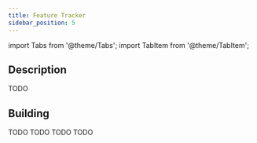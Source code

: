 ```yaml
---
title: Feature Tracker
sidebar_position: 5
---
```


import Tabs from '@theme/Tabs';
import TabItem from '@theme/TabItem';

## Description

TODO

## Building

<Tabs groupId="target-os" queryString>

  <TabItem value="win" label="Windows">
    TODO
  </TabItem>

  <TabItem value="macos" label="macOS">
    TODO
  </TabItem>

  <TabItem value="android" label="Android" default>
    TODO
  </TabItem>

  <TabItem value="ios" label="iOS">
    TODO
  </TabItem>

</Tabs>
